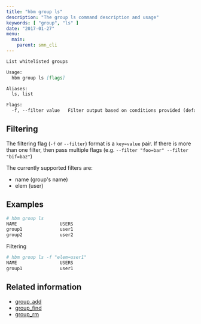 ```yaml
---
title: "hbm group ls"
description: "The group ls command description and usage"
keywords: [ "group", "ls" ]
date: "2017-01-27"
menu:
  main:
    parent: smn_cli
---
```


```markdown
List whitelisted groups

Usage:
  hbm group ls [flags]

Aliases:
  ls, list

Flags:
  -f, --filter value   Filter output based on conditions provided (default [])
```

## Filtering

The filtering flag (`-f` or `--filter`) format is a `key=value` pair. If there is more
than one filter, then pass multiple flags (e.g. `--filter "foo=bar" --filter "bif=baz"`)

The currently supported filters are:

* name (group's name)
* elem (user)

## Examples

```bash
# hbm group ls
NAME                USERS
group1              user1
group2              user2
```

Filtering

```bash
# hbm group ls -f "elem=user1"
NAME                USERS
group1              user1
```

## Related information

* [group_add](group_add.md)
* [group_find](group_find.md)
* [group_rm](group_rm.md)
